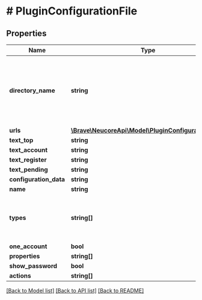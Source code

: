 # # PluginConfigurationFile

## Properties

Name | Type | Description | Notes
------------ | ------------- | ------------- | -------------
**directory_name** | **string** | Directory where the plugin.yml file is stored.  Only from database but always set when the data from the file is read. | [optional]
**urls** | [**\Brave\NeucoreApi\Model\PluginConfigurationURL[]**](PluginConfigurationURL.md) |  | [optional]
**text_top** | **string** |  | [optional]
**text_account** | **string** |  | [optional]
**text_register** | **string** |  | [optional]
**text_pending** | **string** |  | [optional]
**configuration_data** | **string** |  | [optional]
**name** | **string** |  | [optional]
**types** | **string[]** | Not part of the file but will be set when the plugin implementation is loaded. | [optional]
**one_account** | **bool** |  | [optional]
**properties** | **string[]** |  |
**show_password** | **bool** |  | [optional]
**actions** | **string[]** |  |

[[Back to Model list]](../../README.md#models) [[Back to API list]](../../README.md#endpoints) [[Back to README]](../../README.md)
